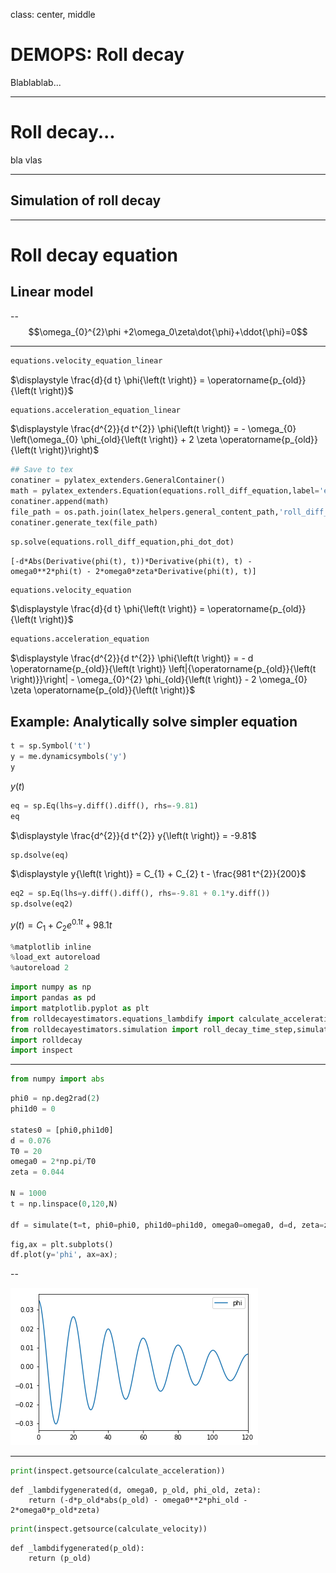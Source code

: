 class: center, middle

# DEMOPS: Roll decay

Blablablab...

---

# Roll decay...

bla vlas

---

## Simulation of roll decay

---
# Roll decay equation

## Linear model

--
$$\omega_{0}^{2}\phi
+2\omega_0\zeta\dot{\phi}+\ddot{\phi}=0$$

---


```python
equations.velocity_equation_linear
```




$\displaystyle \frac{d}{d t} \phi{\left(t \right)} = \operatorname{p_{old}}{\left(t \right)}$




```python
equations.acceleration_equation_linear
```




$\displaystyle \frac{d^{2}}{d t^{2}} \phi{\left(t \right)} = - \omega_{0} \left(\omega_{0} \phi_{old}{\left(t \right)} + 2 \zeta \operatorname{p_{old}}{\left(t \right)}\right)$




```python
## Save to tex
conatiner = pylatex_extenders.GeneralContainer()
math = pylatex_extenders.Equation(equations.roll_diff_equation,label='eq:rollDiffEquationQuadratic')
conatiner.append(math)
file_path = os.path.join(latex_helpers.general_content_path,'roll_diff_equation_quadratic')
conatiner.generate_tex(file_path)
```


```python
sp.solve(equations.roll_diff_equation,phi_dot_dot)
```




    [-d*Abs(Derivative(phi(t), t))*Derivative(phi(t), t) - omega0**2*phi(t) - 2*omega0*zeta*Derivative(phi(t), t)]




```python
equations.velocity_equation
```




$\displaystyle \frac{d}{d t} \phi{\left(t \right)} = \operatorname{p_{old}}{\left(t \right)}$




```python
equations.acceleration_equation
```




$\displaystyle \frac{d^{2}}{d t^{2}} \phi{\left(t \right)} = - d \operatorname{p_{old}}{\left(t \right)} \left|{\operatorname{p_{old}}{\left(t \right)}}\right| - \omega_{0}^{2} \phi_{old}{\left(t \right)} - 2 \omega_{0} \zeta \operatorname{p_{old}}{\left(t \right)}$



## Example: Analytically solve simpler equation


```python
t = sp.Symbol('t')
y = me.dynamicsymbols('y')
y

```




$\displaystyle y{\left(t \right)}$




```python
eq = sp.Eq(lhs=y.diff().diff(), rhs=-9.81)
eq
```




$\displaystyle \frac{d^{2}}{d t^{2}} y{\left(t \right)} = -9.81$




```python
sp.dsolve(eq)
```




$\displaystyle y{\left(t \right)} = C_{1} + C_{2} t - \frac{981 t^{2}}{200}$




```python
eq2 = sp.Eq(lhs=y.diff().diff(), rhs=-9.81 + 0.1*y.diff())
sp.dsolve(eq2)
```




$\displaystyle y{\left(t \right)} = C_{1} + C_{2} e^{0.1 t} + 98.1 t$





```python
%matplotlib inline
%load_ext autoreload
%autoreload 2
```


```python
import numpy as np
import pandas as pd
import matplotlib.pyplot as plt
from rolldecayestimators.equations_lambdify import calculate_acceleration, calculate_velocity
from rolldecayestimators.simulation import roll_decay_time_step,simulate
import rolldecay
import inspect
```
---

```python
from numpy import abs
```


```python
phi0 = np.deg2rad(2)
phi1d0 = 0

states0 = [phi0,phi1d0]
d = 0.076
T0 = 20
omega0 = 2*np.pi/T0
zeta = 0.044

N = 1000
t = np.linspace(0,120,N)

df = simulate(t=t, phi0=phi0, phi1d0=phi1d0, omega0=omega0, d=d, zeta=zeta)
```


```python
fig,ax = plt.subplots()
df.plot(y='phi', ax=ax);
```
--

![png](01.1_maa_simulation_files/01.1_maa_simulation_5_0.png)

---

```python
print(inspect.getsource(calculate_acceleration))

```

    def _lambdifygenerated(d, omega0, p_old, phi_old, zeta):
        return (-d*p_old*abs(p_old) - omega0**2*phi_old - 2*omega0*p_old*zeta)
    



```python
print(inspect.getsource(calculate_velocity))
```

    def _lambdifygenerated(p_old):
        return (p_old)
    



```python

```


```python

```
